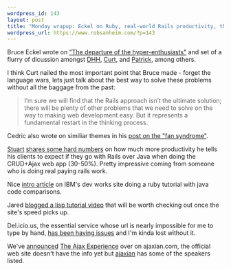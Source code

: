 ```yaml
--- 
wordpress_id: 143
layout: post
title: "Monday wrapup: Eckel on Ruby, real-world Rails productivity, the Ajax Experience..."
wordpress_url: https://www.robsanheim.com/?p=143
---
```

Bruce Eckel wrote on <a href="https://www.artima.com/weblogs/viewpost.jsp?thread=141312">"The departure of the hyper-enthusiasts"</a> and set of a flurry of dicussion amongst <a href="https://www.loudthinking.com/arc/000551.html">DHH</a>, <a href="https://blog.curthibbs.us/articles/2005/12/19/bruce-eckel-on-ruby-and-rails">Curt</a>, and <a href="https://blog.hurleyhome.com/articles/2005/12/19/ruby-hyper-enthusiats">Patrick</a>, among others. 

I think Curt nailed the most important point that Bruce made - forget the language wars, lets just talk about the best way to solve these problems without all the baggage from the past:

<blockquote>I’m sure we will find that the Rails approach isn’t the ultimate solution; there will be plenty of other problems that we need to solve on the way to making web development easy. But it represents a fundamental restart in the thinking process.</blockquote>

Cedric also wrote on similiar themes in his <a href="https://beust.com/weblog/archives/000348.html">post on the "fan syndrome"</a>.

<a href="https://www.relevancellc.com/blogs">Stuart</a> <a href="https://www.relevancellc.com/blogs/?p=92">shares some hard numbers</a> on how much more productivity he tells his clients to expect if they go with Rails over Java when doing the CRUD+Ajax web app (30-50%).  Pretty impressive coming from someone who is doing real paying rails work.

Nice <a href="https://www-128.ibm.com/developerworks/java/library/j-ruby/index.html">intro article</a> on IBM's dev works site doing a ruby tutorial with java code comparisons.

Jared <a href="https://www.jaredrichardson.net/blog/2005/12/19#lisp-video">blogged a lisp tutorial video</a> that will be worth checking out once the site's speed picks up.

Del.icio.us, the essential service whose url is nearly impossible for me to type by hand, <a href="https://blog.del.icio.us/blog/2005/12/continued_hiccu.html">has been having issues</a> and I'm kinda lost without it.

We've <a href="https://ajaxian.com/archives/2005/12/announcing_the.html">announced</a> <a href="https://www.theajaxexperience.com/index.jsp">The Ajax Experience</a> over on ajaxian.com, the official web site doesn't have the info yet but <a href="https://www.ajaxian.com">ajaxian</a> has some of the speakers listed.
